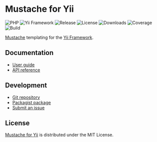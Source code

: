 # Mustache for Yii
![PHP](https://badgen.net/packagist/php/cedx/yii2-mustache) ![Yii Framework](https://badgen.net/badge/yii/%3E%3D2.0/green) ![Release](https://badgen.net/packagist/v/cedx/yii2-mustache) ![License](https://badgen.net/packagist/license/cedx/yii2-mustache) ![Downloads](https://badgen.net/packagist/dt/cedx/yii2-mustache) ![Coverage](https://badgen.net/coveralls/c/github/cedx/yii2-mustache) ![Build](https://badgen.net/github/checks/cedx/yii2-mustache)

[Mustache](https://mustache.github.io) templating for the [Yii Framework](https://www.yiiframework.com).

## Documentation
- [User guide](https://docs.belin.io/yii2-mustache)
- [API reference](https://api.belin.io/yii2-mustache)

## Development
- [Git repository](https://git.belin.io/cedx/yii2-mustache)
- [Packagist package](https://packagist.org/packages/cedx/yii2-mustache)
- [Submit an issue](https://git.belin.io/cedx/yii2-mustache/issues)

## License
[Mustache for Yii](https://docs.belin.io/yii2-mustache) is distributed under the MIT License.
